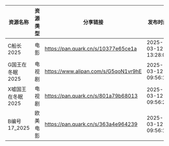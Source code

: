| 资源名称        | 资源类型 | 分享链接                                 | 发布时间                |
| ----------- | ---- | ------------------------------------ | ------------------- |
| C船长2025     | 电影   | https://pan.quark.cn/s/10377e65ce1a  | 2025-03-12 13:28:09 |
| G国王在冬眠2025  | 电视剧  | https://www.alipan.com/s/G5qoN1vr9hE | 2025-03-12 09:56:19 |
| X嘘国王在冬眠2025 | 电视剧  | https://pan.quark.cn/s/801a79b68013  | 2025-03-12 09:56:23 |
| B编号17_2025  | 欧美电影 | https://pan.quark.cn/s/363a4e964239  | 2025-03-12 09:56:14 |
